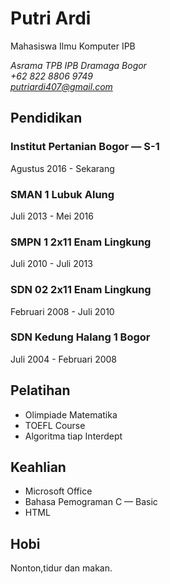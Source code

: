 # Putri Ardi
Mahasiswa Ilmu Komputer IPB

*Asrama TPB IPB Dramaga Bogor<br>
+62 822 8806 9749<br>
putriardi407@gmail.com*
## Pendidikan
### Institut Pertanian Bogor — S-1
Agustus 2016 - Sekarang
### SMAN 1 Lubuk Alung
Juli 2013 - Mei 2016
### SMPN 1 2x11 Enam Lingkung
Juli 2010 - Juli 2013
### SDN 02 2x11 Enam Lingkung
Februari 2008 - Juli 2010
### SDN Kedung Halang 1 Bogor
Juli 2004 - Februari 2008

## Pelatihan
- Olimpiade Matematika
- TOEFL Course
- Algoritma tiap Interdept

## Keahlian
- Microsoft Office
- Bahasa Pemograman C — Basic
- HTML

## Hobi
Nonton,tidur dan makan.
